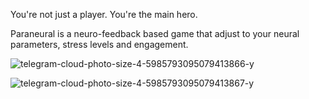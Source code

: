 You're not just a player. You're the main hero.

Paraneural is a neuro-feedback based game that adjust to your neural parameters, stress levels and engagement.

![telegram-cloud-photo-size-4-5985793095079413866-y](https://github.com/user-attachments/assets/23a85524-e0be-4511-bb9b-b6e19ab51ea1)


![telegram-cloud-photo-size-4-5985793095079413867-y](https://github.com/user-attachments/assets/a4667f26-e101-4828-91fd-8c252c956f4c)
